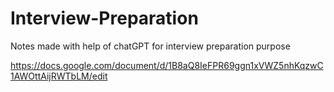 # Interview-Preparation

Notes made with help of chatGPT for interview preparation purpose

https://docs.google.com/document/d/1B8aQ8IeFPR69ggn1xVWZ5nhKqzwC1AWOttAijRWTbLM/edit
